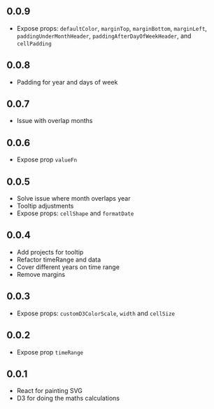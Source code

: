 ## 0.0.9

- Expose props: `defaultColor`,
  `marginTop`,
  `marginBottom`,
  `marginLeft`,
  `paddingUnderMonthHeader`,
  `paddingAfterDayOfWeekHeader`,
  and `cellPadding`

## 0.0.8

- Padding for year and days of week

## 0.0.7

- Issue with overlap months

## 0.0.6

- Expose prop `valueFn`

## 0.0.5

- Solve issue where month overlaps year
- Tooltip adjustments
- Expose props: `cellShape` and `formatDate`

## 0.0.4

- Add projects for tooltip
- Refactor timeRange and data
- Cover different years on time range
- Remove margins

## 0.0.3

- Expose props: `customD3ColorScale`, `width` and `cellSize`

## 0.0.2

- Expose prop `timeRange`

## 0.0.1

- React for painting SVG
- D3 for doing the maths calculations

